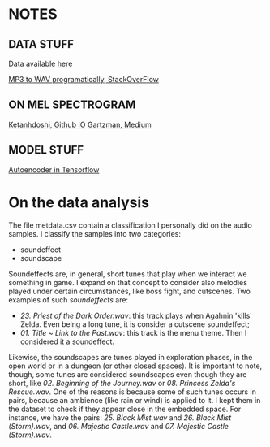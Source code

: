 # NOTES

## DATA STUFF
Data available [here](https://downloads.khinsider.com/game-soundtracks/album/legend-of-zelda-the-a-link-to-the-past-snes)

[MP3 to WAV programatically, StackOverFlow](https://stackoverflow.com/questions/3049572/how-to-convert-mp3-to-wav-in-python)

## ON MEL SPECTROGRAM

[Ketanhdoshi, Github IO](https://ketanhdoshi.github.io/Audio-Mel/)
[Gartzman, Medium](https://towardsdatascience.com/getting-to-know-the-mel-spectrogram-31bca3e2d9d0)

## MODEL STUFF

[Autoencoder in Tensorflow](https://www.tensorflow.org/tutorials/generative/autoencoder)


# On the data analysis

The file metdata.csv contain a classification I personally did on the audio samples. I classify the samples into two categories:
- soundeffect
- soundscape

Soundeffects are, in general, short tunes that play when we interact we something in game. I expand on that concept to consider also melodies played under certain circumstances, like boss fight, and cutscenes. Two examples of such _soundeffects_ are:
- _23. Priest of the Dark Order.wav_: this track plays when Agahnin 'kills' Zelda. Even being a long tune, it is consider a cutscene soundeffect;
- _01. Title ~ Link to the Past.wav_: this track is the menu theme. Then I considered it a soundeffect.

Likewise, the soundscapes are tunes played in exploration phases, in the open world or in a dungeon (or other closed spaces). It is important to note, though, some tunes are considered soundscapes even though they are short, like _02. Beginning of the Journey.wav_ or _08. Princess Zelda's Rescue.wav_. One of the reasons is because some of such tunes occurs in pairs, because an ambience (like rain or wind) is applied to it. I kept them in the dataset to check if they appear close in the embedded space. For instance, we have the pairs: _25. Black Mist.wav_ and _26. Black Mist (Storm).wav_, and _06. Majestic Castle.wav_ and _07. Majestic Castle (Storm).wav_.
